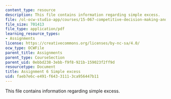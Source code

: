 ```yaml
---
content_type: resource
description: This file contains information regarding simple excess.
file: /ol-ocw-studio-app/courses/15-067-competitive-decision-making-and-negotiation-spring-2011/faeb7e6ce491f64331113ca956447b11_MIT15_067S11_assgn06excess.pdf
file_size: 701413
file_type: application/pdf
learning_resource_types:
- Assignments
license: https://creativecommons.org/licenses/by-nc-sa/4.0/
ocw_type: OCWFile
parent_title: Assignments
parent_type: CourseSection
parent_uid: 0ebbd238-3ebb-f9f8-921b-159023f2ff9d
resourcetype: Document
title: Assignment 6 Simple excess
uid: faeb7e6c-e491-f643-3111-3ca956447b11
---
```

This file contains information regarding simple excess.